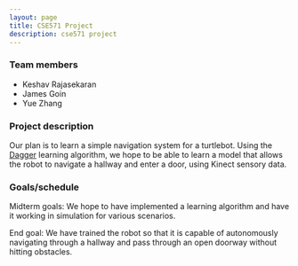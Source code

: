 ```yaml
---
layout: page
title: CSE571 Project
description: cse571 project
---
```


### Team members
- Keshav Rajasekaran 
- James Goin
- Yue Zhang

### Project description

Our plan is to learn a simple navigation system for a turtlebot. Using the [Dagger](https://www.cs.cmu.edu/~sross1/publications/Ross-AIStats11-NoRegret.pdf) learning algorithm, we hope to be able to learn a model that allows the robot to navigate a hallway and enter a door, using Kinect sensory data.

### Goals/schedule

Midterm goals: We hope to have implemented a learning algorithm and have it working in simulation for various scenarios.

End goal: We have trained the robot so that it is capable of autonomously navigating through a hallway and pass through an open doorway without hitting obstacles.
